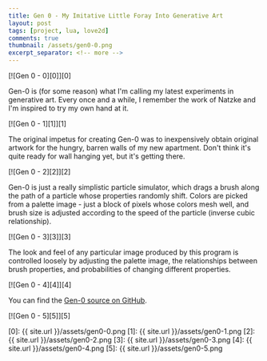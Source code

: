 ```yaml
---
title: Gen 0 - My Imitative Little Foray Into Generative Art
layout: post
tags: [project, lua, love2d]
comments: true
thumbnail: /assets/gen0-0.png
excerpt_separator: <!-- more -->
---
```


[![Gen 0 - 0][0]][0]

Gen-0 is (for some reason) what I'm calling my latest experiments in generative art. Every once and a while, I remember the work of Natzke and I'm inspired to try my own hand at it.

<!-- more -->

[![Gen 0 - 1][1]][1]

The original impetus for creating Gen-0 was to inexpensively obtain original artwork for the hungry, barren walls of my new apartment. Don't think it's quite ready for wall hanging yet, but it's getting there.

[![Gen 0 - 2][2]][2]

Gen-0 is just a really simplistic particle simulator, which drags a brush along the path of a particle whose properties randomly shift. Colors are picked from a palette image - just a block of pixels whose colors mesh well, and brush size is adjusted according to the speed of the particle (inverse cubic relationship).

[![Gen 0 - 3][3]][3]

The look and feel of any particular image produced by this program is controlled loosely by adjusting the palette image, the relationships between brush properties, and probabilities of changing different properties.

[![Gen 0 - 4][4]][4]

You can find the [Gen-0 source on GitHub](https://github.com/stett/gen-0).

[![Gen 0 - 5][5]][5]

[0]: {{ site.url }}/assets/gen0-0.png
[1]: {{ site.url }}/assets/gen0-1.png
[2]: {{ site.url }}/assets/gen0-2.png
[3]: {{ site.url }}/assets/gen0-3.png
[4]: {{ site.url }}/assets/gen0-4.png
[5]: {{ site.url }}/assets/gen0-5.png
